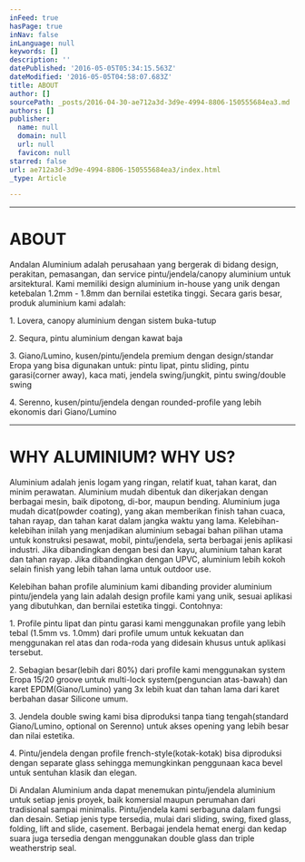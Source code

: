 ```yaml
---
inFeed: true
hasPage: true
inNav: false
inLanguage: null
keywords: []
description: ''
datePublished: '2016-05-05T05:34:15.563Z'
dateModified: '2016-05-05T04:58:07.683Z'
title: ABOUT
author: []
sourcePath: _posts/2016-04-30-ae712a3d-3d9e-4994-8806-150555684ea3.md
authors: []
publisher:
  name: null
  domain: null
  url: null
  favicon: null
starred: false
url: ae712a3d-3d9e-4994-8806-150555684ea3/index.html
_type: Article

---
```

****

# ABOUT

Andalan Aluminium adalah perusahaan yang bergerak di bidang design, perakitan, pemasangan, dan service pintu/jendela/canopy aluminium untuk arsitektural. Kami memiliki design aluminium in-house yang unik dengan ketebalan 1.2mm - 1.8mm dan bernilai estetika tinggi. Secara garis besar, produk aluminium kami adalah:

1\. Lovera, canopy aluminium dengan sistem buka-tutup 

2\. Sequra, pintu aluminium dengan kawat baja

3\. Giano/Lumino, kusen/pintu/jendela premium dengan design/standar Eropa yang bisa digunakan untuk: pintu lipat, pintu sliding, pintu garasi(corner away), kaca mati, jendela swing/jungkit, pintu swing/double swing

4\. Serenno, kusen/pintu/jendela dengan rounded-profile yang lebih ekonomis dari Giano/Lumino

****

# WHY ALUMINIUM? WHY US?

Aluminium adalah jenis logam yang ringan, relatif kuat, tahan karat, dan minim perawatan. Aluminium mudah dibentuk dan dikerjakan dengan berbagai mesin, baik dipotong, di-bor, maupun bending. Aluminium juga mudah dicat(powder coating), yang akan memberikan finish tahan cuaca, tahan rayap, dan tahan karat dalam jangka waktu yang lama. Kelebihan-kelebihan inilah yang menjadikan aluminium sebagai bahan pilihan utama untuk konstruksi pesawat, mobil, pintu/jendela, serta berbagai jenis aplikasi industri. Jika dibandingkan dengan besi dan kayu, aluminium tahan karat dan tahan rayap. Jika dibandingkan dengan UPVC, aluminium lebih kokoh selain finish yang lebih tahan lama untuk outdoor use.

Kelebihan bahan profile aluminium kami dibanding provider aluminium pintu/jendela yang lain adalah design profile kami yang unik, sesuai aplikasi yang dibutuhkan, dan bernilai estetika tinggi. Contohnya:

1\. Profile pintu lipat dan pintu garasi kami menggunakan profile yang lebih tebal (1.5mm vs. 1.0mm) dari profile umum untuk kekuatan dan menggunakan rel atas dan roda-roda yang didesain khusus untuk aplikasi tersebut.

2\. Sebagian besar(lebih dari 80%) dari profile kami menggunakan system Eropa 15/20 groove untuk multi-lock system(penguncian atas-bawah) dan karet EPDM(Giano/Lumino) yang 3x lebih kuat dan tahan lama dari karet berbahan dasar Silicone umum.

3\. Jendela double swing kami bisa diproduksi tanpa tiang tengah(standard Giano/Lumino, optional on Serenno) untuk akses opening yang lebih besar dan nilai estetika.

4\. Pintu/jendela dengan profile french-style(kotak-kotak) bisa diproduksi dengan separate glass sehingga memungkinkan penggunaan kaca bevel untuk sentuhan klasik dan elegan.

Di Andalan Aluminium anda dapat menemukan pintu/jendela aluminium untuk setiap jenis proyek, baik komersial maupun perumahan dari tradisional sampai minimalis. Pintu/jendela kami serbaguna dalam fungsi dan desain. Setiap jenis type tersedia, mulai dari sliding, swing, fixed glass, folding, lift and slide, casement. Berbagai jendela hemat energi dan kedap suara juga tersedia dengan menggunakan double glass dan triple weatherstrip seal.